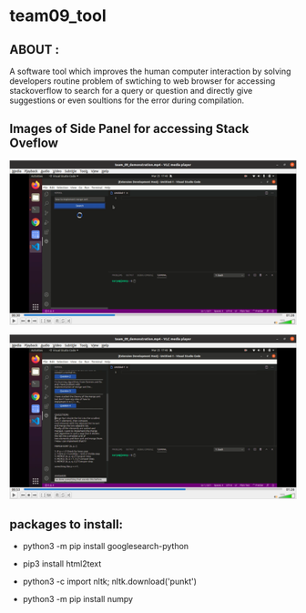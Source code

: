 # team09_tool

## ABOUT :
A software tool which improves the human computer interaction by solving developers routine problem of swtiching to web browser for accessing stackoverflow to search for a query or question and directly give suggestions or even soultions for the error during compilation.

## Images of Side Panel for accessing Stack Oveflow

![Alt text](./images/img1.png?raw=true "Searching Query in Stackoverflow")

![Alt text](./images/img2.png?raw=true "Loaded questions and answers")

## packages to install:

* python3 -m pip install googlesearch-python

* pip3 install html2text

* python3 -c import nltk; nltk.download('punkt')

* python3 -m pip install numpy


